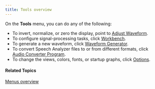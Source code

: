 ```yaml
---
title: Tools overview
---
```


On the **Tools** menu, you can do any of the following:

- To invert, normalize, or zero the display, point to [Adjust Waveform](adjust-waveform).
- To configure signal-processing tasks, click [Workbench](workbench).
- To generate a new waveform, click [Waveform Generator](waveform-generator).
- To convert Speech Analyzer files to or from different formats, click [Audio Converter Program](audio-converter).
- To change the views, colors, fonts, or startup graphs, click [Options](options/overview).

#### **Related Topics**
[Menus overview](../overview)

